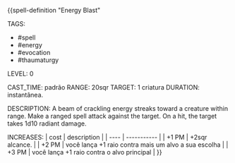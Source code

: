 {{spell-definition "Energy Blast"

TAGS:
- #spell
- #energy
- #evocation
- #thaumaturgy

LEVEL: 0

CAST_TIME: padrão
RANGE: 20sqr
TARGET: 1 criatura
DURATION: instantânea.

DESCRIPTION:
A beam of crackling energy streaks toward a creature within range. Make a ranged spell attack against the target. On a hit, the target takes 1d10 radiant damage. 

INCREASES:
| cost | description |
| ---- | ----------- |
| +1 PM | +2sqr alcance. |
| +2 PM | você lança +1 raio contra mais um alvo a sua escolha |
| +3 PM | você lança +1 raio contra o alvo principal |
}}
